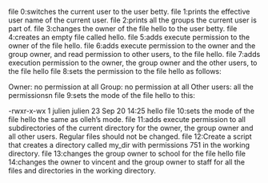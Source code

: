 file 0:switches the current user to the user betty.
file 1:prints the effective user name of the current user.
file 2:prints all the groups the current user is part of.
file 3:changes the owner of the file hello to the user betty.
file 4:creates an empty file called hello.
file 5:adds execute permission to the owner of the file hello.
file 6:adds execute permission to the owner and the group owner, and read permission to other users, to the file hello.
file 7:adds execution permission to the owner, the group owner and the other users, to the file hello
file 8:sets the permission to the file hello as follows:

Owner: no permission at all
Group: no permission at all
Other users: all the permissionsn
file 9:sets the mode of the file hello to this:

-rwxr-x-wx 1 julien julien 23 Sep 20 14:25 hello
file 10:sets the mode of the file hello the same as olleh’s mode.
file 11:adds execute permission to all subdirectories of the current directory for the owner, the group owner and all other users. Regular files should not be changed.
file 12:Create a script that creates a directory called my_dir with permissions 751 in the working directory.
file 13:changes the group owner to school for the file hello
file 14:changes the owner to vincent and the group owner to staff for all the files and directories in the working directory.

